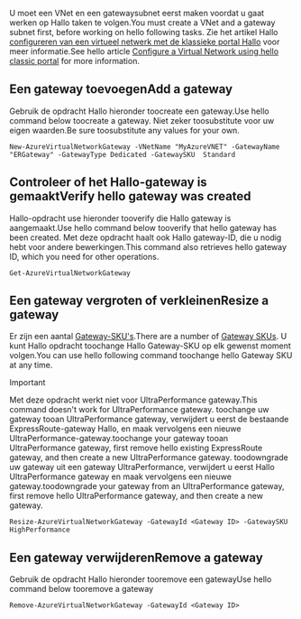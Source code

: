 <span data-ttu-id="28862-101">U moet een VNet en een gatewaysubnet eerst maken voordat u gaat werken op Hallo taken te volgen.</span><span class="sxs-lookup"><span data-stu-id="28862-101">You must create a VNet and a gateway subnet first, before working on hello following tasks.</span></span> <span data-ttu-id="28862-102">Zie het artikel Hallo [configureren van een virtueel netwerk met de klassieke portal Hallo](../articles/expressroute/expressroute-howto-vnet-portal-classic.md) voor meer informatie.</span><span class="sxs-lookup"><span data-stu-id="28862-102">See hello article [Configure a Virtual Network using hello classic portal](../articles/expressroute/expressroute-howto-vnet-portal-classic.md) for more information.</span></span>   

## <a name="add-a-gateway"></a><span data-ttu-id="28862-103">Een gateway toevoegen</span><span class="sxs-lookup"><span data-stu-id="28862-103">Add a gateway</span></span>
<span data-ttu-id="28862-104">Gebruik de opdracht Hallo hieronder toocreate een gateway.</span><span class="sxs-lookup"><span data-stu-id="28862-104">Use hello command below toocreate a gateway.</span></span> <span data-ttu-id="28862-105">Niet zeker toosubstitute voor uw eigen waarden.</span><span class="sxs-lookup"><span data-stu-id="28862-105">Be sure toosubstitute any values for your own.</span></span>

    New-AzureVirtualNetworkGateway -VNetName "MyAzureVNET" -GatewayName "ERGateway" -GatewayType Dedicated -GatewaySKU  Standard

## <a name="verify-hello-gateway-was-created"></a><span data-ttu-id="28862-106">Controleer of het Hallo-gateway is gemaakt</span><span class="sxs-lookup"><span data-stu-id="28862-106">Verify hello gateway was created</span></span>
<span data-ttu-id="28862-107">Hallo-opdracht use hieronder tooverify die Hallo gateway is aangemaakt.</span><span class="sxs-lookup"><span data-stu-id="28862-107">Use hello command below tooverify that hello gateway has been created.</span></span> <span data-ttu-id="28862-108">Met deze opdracht haalt ook Hallo gateway-ID, die u nodig hebt voor andere bewerkingen.</span><span class="sxs-lookup"><span data-stu-id="28862-108">This command also retrieves hello gateway ID, which you need for other operations.</span></span>

    Get-AzureVirtualNetworkGateway

## <a name="resize-a-gateway"></a><span data-ttu-id="28862-109">Een gateway vergroten of verkleinen</span><span class="sxs-lookup"><span data-stu-id="28862-109">Resize a gateway</span></span>
<span data-ttu-id="28862-110">Er zijn een aantal [Gateway-SKU's](../articles/expressroute/expressroute-about-virtual-network-gateways.md).</span><span class="sxs-lookup"><span data-stu-id="28862-110">There are a number of [Gateway SKUs](../articles/expressroute/expressroute-about-virtual-network-gateways.md).</span></span> <span data-ttu-id="28862-111">U kunt Hallo opdracht toochange Hallo Gateway-SKU op elk gewenst moment volgen.</span><span class="sxs-lookup"><span data-stu-id="28862-111">You can use hello following command toochange hello Gateway SKU at any time.</span></span>

> [!IMPORTANT]
> <span data-ttu-id="28862-112">Met deze opdracht werkt niet voor UltraPerformance gateway.</span><span class="sxs-lookup"><span data-stu-id="28862-112">This command doesn't work for UltraPerformance gateway.</span></span> <span data-ttu-id="28862-113">toochange uw gateway tooan UltraPerformance gateway, verwijdert u eerst de bestaande ExpressRoute-gateway Hallo, en maak vervolgens een nieuwe UltraPerformance-gateway.</span><span class="sxs-lookup"><span data-stu-id="28862-113">toochange your gateway tooan UltraPerformance gateway, first remove hello existing ExpressRoute gateway, and then create a new UltraPerformance gateway.</span></span> <span data-ttu-id="28862-114">toodowngrade uw gateway uit een gateway UltraPerformance, verwijdert u eerst Hallo UltraPerformance gateway en maak vervolgens een nieuwe gateway.</span><span class="sxs-lookup"><span data-stu-id="28862-114">toodowngrade your gateway from an UltraPerformance gateway, first remove hello UltraPerformance gateway, and then create a new gateway.</span></span> 
> 
> 

    Resize-AzureVirtualNetworkGateway -GatewayId <Gateway ID> -GatewaySKU HighPerformance

## <a name="remove-a-gateway"></a><span data-ttu-id="28862-115">Een gateway verwijderen</span><span class="sxs-lookup"><span data-stu-id="28862-115">Remove a gateway</span></span>
<span data-ttu-id="28862-116">Gebruik de opdracht Hallo hieronder tooremove een gateway</span><span class="sxs-lookup"><span data-stu-id="28862-116">Use hello command below tooremove a gateway</span></span>

    Remove-AzureVirtualNetworkGateway -GatewayId <Gateway ID>